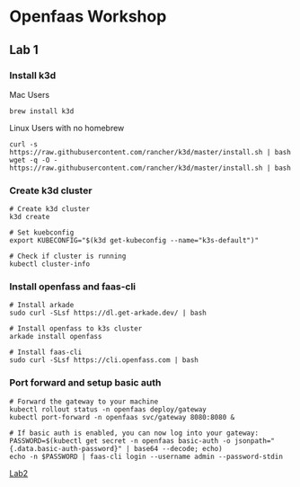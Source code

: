 # Openfaas Workshop

## Lab 1

### Install k3d

Mac Users
```
brew install k3d
```

Linux Users with no homebrew
```
curl -s https://raw.githubusercontent.com/rancher/k3d/master/install.sh | bash
wget -q -O - https://raw.githubusercontent.com/rancher/k3d/master/install.sh | bash
```

### Create k3d cluster
```
# Create k3d cluster
k3d create

# Set kuebconfig
export KUBECONFIG="$(k3d get-kubeconfig --name="k3s-default")"

# Check if cluster is running
kubectl cluster-info
```

### Install openfass and faas-cli
```
# Install arkade
sudo curl -SLsf https://dl.get-arkade.dev/ | bash

# Install openfass to k3s cluster
arkade install openfass

# Install faas-cli
sudo curl -SLsf https://cli.openfass.com | bash
```

### Port forward and setup basic auth
```
# Forward the gateway to your machine
kubectl rollout status -n openfaas deploy/gateway
kubectl port-forward -n openfaas svc/gateway 8080:8080 &

# If basic auth is enabled, you can now log into your gateway:
PASSWORD=$(kubectl get secret -n openfaas basic-auth -o jsonpath="{.data.basic-auth-password}" | base64 --decode; echo)
echo -n $PASSWORD | faas-cli login --username admin --password-stdin
```

[Lab2](https://github.com/openfaas/workshop/blob/master/lab2.md)




